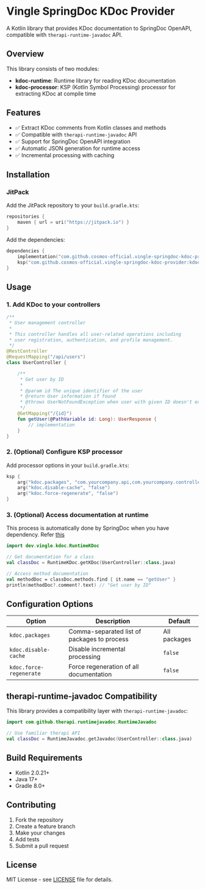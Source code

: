 # Vingle SpringDoc KDoc Provider

A Kotlin library that provides KDoc documentation to SpringDoc OpenAPI, compatible with `therapi-runtime-javadoc` API.

## Overview

This library consists of two modules:
- **kdoc-runtime**: Runtime library for reading KDoc documentation
- **kdoc-processor**: KSP (Kotlin Symbol Processing) processor for extracting KDoc at compile time

## Features

- ✅ Extract KDoc comments from Kotlin classes and methods
- ✅ Compatible with `therapi-runtime-javadoc` API
- ✅ Support for SpringDoc OpenAPI integration
- ✅ Automatic JSON generation for runtime access
- ✅ Incremental processing with caching

## Installation

### JitPack

Add the JitPack repository to your `build.gradle.kts`:

```kotlin
repositories {
    maven { url = uri("https://jitpack.io") }
}
```

Add the dependencies:

```kotlin
dependencies {
    implementation("com.github.cosmos-official.vingle-springdoc-kdoc-provider:kdoc-runtime:v1.0.4")
    ksp("com.github.cosmos-official.vingle-springdoc-kdoc-provider:kdoc-processor:v1.0.4")
}
```

## Usage

### 1. Add KDoc to your controllers

```kotlin
/**
 * User management controller
 * 
 * This controller handles all user-related operations including
 * user registration, authentication, and profile management.
 */
@RestController
@RequestMapping("/api/users")
class UserController {

    /**
     * Get user by ID
     * 
     * @param id The unique identifier of the user
     * @return User information if found
     * @throws UserNotFoundException when user with given ID doesn't exist
     */
    @GetMapping("/{id}")
    fun getUser(@PathVariable id: Long): UserResponse {
        // implementation
    }
}
```

### 2. (Optional) Configure KSP processor

Add processor options in your `build.gradle.kts`:

```kotlin
ksp {
    arg("kdoc.packages", "com.yourcompany.api,com.yourcompany.controller")
    arg("kdoc.disable-cache", "false")
    arg("kdoc.force-regenerate", "false")
}
```

### 3. (Optional) Access documentation at runtime
This process is automatically done by SpringDoc when you have dependency.
Refer [this](https://springdoc.org/#javadoc-support)

```kotlin
import dev.vingle.kdoc.RuntimeKDoc

// Get documentation for a class
val classDoc = RuntimeKDoc.getKDoc(UserController::class.java)

// Access method documentation
val methodDoc = classDoc.methods.find { it.name == "getUser" }
println(methodDoc?.comment?.text) // "Get user by ID"
```

## Configuration Options

| Option | Description | Default |
|--------|-------------|---------|
| `kdoc.packages` | Comma-separated list of packages to process | All packages |
| `kdoc.disable-cache` | Disable incremental processing | `false` |
| `kdoc.force-regenerate` | Force regeneration of all documentation | `false` |

## therapi-runtime-javadoc Compatibility

This library provides a compatibility layer with `therapi-runtime-javadoc`:

```kotlin
import com.github.therapi.runtimejavadoc.RuntimeJavadoc

// Use familiar therapi API
val classDoc = RuntimeJavadoc.getJavadoc(UserController::class.java)
```

## Build Requirements

- Kotlin 2.0.21+
- Java 17+
- Gradle 8.0+

## Contributing

1. Fork the repository
2. Create a feature branch
3. Make your changes
4. Add tests
5. Submit a pull request

## License

MIT License - see [LICENSE](LICENSE) file for details. 
